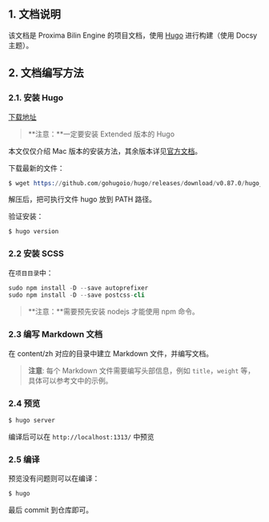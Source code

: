 ## 1. 文档说明

该文档是 Proxima Bilin Engine 的项目文档，使用 [Hugo](https://gohugo.io/) 进行构建（使用 Docsy 主题）。



## 2. 文档编写方法

### 2.1. 安装 Hugo

[下载地址](https://github.com/gohugoio/hugo/releases)

> **注意：**一定要安装 Extended 版本的 Hugo

本文仅仅介绍 Mac 版本的安装方法，其余版本详见[官方文档](https://gohugo.io/getting-started/installing)。

下载最新的文件：

```s
$ wget https://github.com/gohugoio/hugo/releases/download/v0.87.0/hugo_extended_0.87.0_macOS-64bit.tar.gz
```

解压后，把可执行文件 hugo 放到 PATH 路径。

验证安装：

```s
$ hugo version
```

### 2.2 安装 SCSS

在`项目目录`中：
```s
sudo npm install -D --save autoprefixer
sudo npm install -D --save postcss-cli
```

> **注意：**需要预先安装 nodejs 才能使用 npm 命令。

### 2.3 编写 Markdown 文档

在 content/zh 对应的目录中建立 Markdown 文件，并编写文档。

> **注意**: 每个 Markdown 文件需要编写头部信息，例如 `title`，`weight` 等，具体可以参考文中的示例。

### 2.4 预览
```s
$ hugo server
```

编译后可以在 `http://localhost:1313/` 中预览


### 2.5 编译
预览没有问题则可以在编译：
```s
$ hugo
```

最后 commit 到仓库即可。

